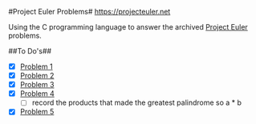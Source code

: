 #Project Euler Problems#
https://projecteuler.net

Using the C programming language to answer the archived [Project Euler](https://projecteuler.net/archives) problems.

##To Do's##
- [x] [Problem 1](https://projecteuler.net/problem=1)
- [x] [Problem 2](https://projecteuler.net/problem=2)
- [x] [Problem 3](https://projecteuler.net/problem=3)
- [x] [Problem 4](https://projecteuler.net/problem=4)
    - [ ] record the products that made the greatest palindrome so a * b
- [x] [Problem 5](https://projecteuler.net/problem=5)
